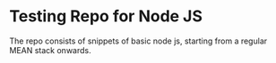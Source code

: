 # Testing Repo for Node JS 
The repo consists of snippets of basic node js, starting from a regular MEAN stack onwards. 
